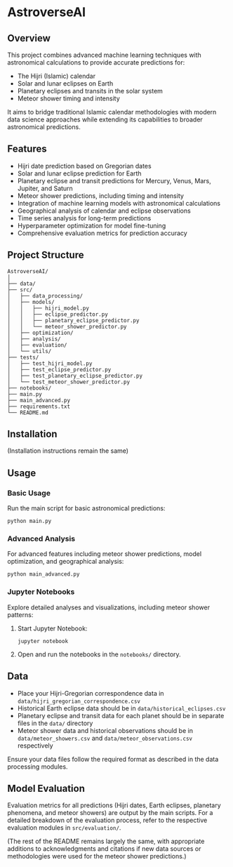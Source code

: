 # AstroverseAI

## Overview

This project combines advanced machine learning techniques with astronomical calculations to provide accurate predictions for:
- The Hijri (Islamic) calendar
- Solar and lunar eclipses on Earth
- Planetary eclipses and transits in the solar system
- Meteor shower timing and intensity

It aims to bridge traditional Islamic calendar methodologies with modern data science approaches while extending its capabilities to broader astronomical predictions.

## Features

- Hijri date prediction based on Gregorian dates
- Solar and lunar eclipse prediction for Earth
- Planetary eclipse and transit predictions for Mercury, Venus, Mars, Jupiter, and Saturn
- Meteor shower predictions, including timing and intensity
- Integration of machine learning models with astronomical calculations
- Geographical analysis of calendar and eclipse observations
- Time series analysis for long-term predictions
- Hyperparameter optimization for model fine-tuning
- Comprehensive evaluation metrics for prediction accuracy

## Project Structure

```
AstroverseAI/
│
├── data/
├── src/
│   ├── data_processing/
│   ├── models/
│   │   ├── hijri_model.py
│   │   ├── eclipse_predictor.py
│   │   ├── planetary_eclipse_predictor.py
│   │   └── meteor_shower_predictor.py
│   ├── optimization/
│   ├── analysis/
│   ├── evaluation/
│   └── utils/
├── tests/
│   ├── test_hijri_model.py
│   ├── test_eclipse_predictor.py
│   ├── test_planetary_eclipse_predictor.py
│   └── test_meteor_shower_predictor.py
├── notebooks/
├── main.py
├── main_advanced.py
├── requirements.txt
└── README.md
```

## Installation

(Installation instructions remain the same)

## Usage

### Basic Usage

Run the main script for basic astronomical predictions:

```
python main.py
```

### Advanced Analysis

For advanced features including meteor shower predictions, model optimization, and geographical analysis:

```
python main_advanced.py
```

### Jupyter Notebooks

Explore detailed analyses and visualizations, including meteor shower patterns:

1. Start Jupyter Notebook:
   ```
   jupyter notebook
   ```

2. Open and run the notebooks in the `notebooks/` directory.

## Data

- Place your Hijri-Gregorian correspondence data in `data/hijri_gregorian_correspondence.csv`
- Historical Earth eclipse data should be in `data/historical_eclipses.csv`
- Planetary eclipse and transit data for each planet should be in separate files in the `data/` directory
- Meteor shower data and historical observations should be in `data/meteor_showers.csv` and `data/meteor_observations.csv` respectively

Ensure your data files follow the required format as described in the data processing modules.

## Model Evaluation

Evaluation metrics for all predictions (Hijri dates, Earth eclipses, planetary phenomena, and meteor showers) are output by the main scripts. For a detailed breakdown of the evaluation process, refer to the respective evaluation modules in `src/evaluation/`.

(The rest of the README remains largely the same, with appropriate additions to acknowledgments and citations if new data sources or methodologies were used for the meteor shower predictions.)